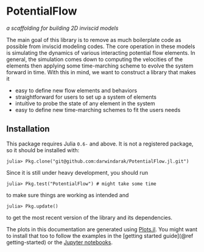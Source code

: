 # PotentialFlow

*a scaffolding for building 2D inviscid models*

The main goal of this library is to remove as much boilerplate code as possible from inviscid modeling codes.
The core operation in these models is simulating the dynamics of various interacting potential flow elements.
In general, the simulation comes down to computing the velocities of the elements then applying some time-marching scheme to evolve the system forward in time.
With this in mind, we want to construct a library that makes it

- easy to define new flow elements and behaviors
- straightforward for users to set up a system of elements
- intuitive to probe the state of any element in the system
- easy to define new time-marching schemes to fit the users needs

## Installation

This package requires Julia `0.6-` and above.
It is not a registered package, so it should be installed with:
```julia-repl
julia> Pkg.clone("git@github.com:darwindarak/PotentialFlow.jl.git")
```
Since it is still under heavy development, you should run
```julia-repl
julia> Pkg.test("PotentialFlow") # might take some time
```
to make sure things are working as intended and
```julia-repl
julia> Pkg.update()
```
to get the most recent version of the library and its dependencies.

The plots in this documentation are generated using [Plots.jl](http://docs.juliaplots.org/latest/).
You might want to install that too to follow the examples in the [getting started guide](@ref getting-started) or the [Jupyter notebooks](https://github.com/darwindarak/PotentialFlow.jl/tree/master/examples).
